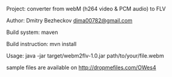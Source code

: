 Project: converter from webM (h264 video & PCM audio) to FLV

Author: Dmitry Bezheckov dima00782@gmail.com

Build system: maven

Build instruction: mvn install

Usage: java -jar target/webm2flv-1.0.jar path/to/your/file.webm

sample files are available on http://dropmefiles.com/OWes4
